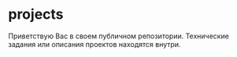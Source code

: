 # projects
Приветствую Вас в своем публичном репозитории.
Технические задания или описания проектов находятся внутри. 

